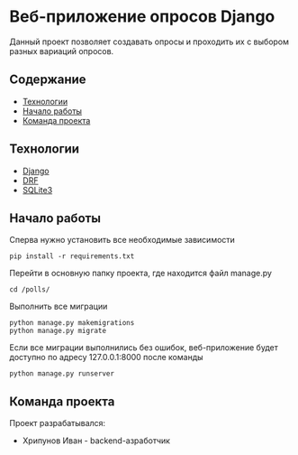 # Веб-приложение опросов Django
Данный проект позволяет создавать опросы и проходить их с выбором разных вариаций опросов.

## Содержание
- [Технологии](#технологии)
- [Начало работы](#начало-работы)
- [Команда проекта](#команда-проекта)

## Технологии
- [Django](https://www.djangoproject.com/)
- [DRF](https://www.django-rest-framework.org/)
- [SQLite3](https://docs.python.org/3/library/sqlite3.html)

## Начало работы

Сперва нужно установить все необходимые зависимости
```commandline
pip install -r requirements.txt
```

Перейти в основную папку проекта, где находится файл manage.py
```commandline
cd /polls/
```

Выполнить все миграции 
```commandline
python manage.py makemigrations
python manage.py migrate
```

Если все миграции выполнились без ошибок, веб-приложение будет доступно по адресу 127.0.0.1:8000 после команды
```commandline
python manage.py runserver
```

## Команда проекта
Проект разрабатывался:
- Хрипунов Иван - backend-азработчик 